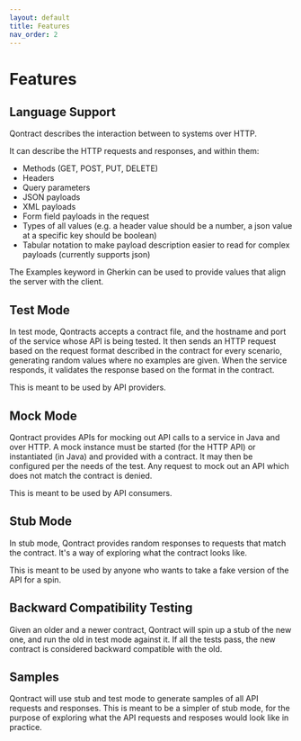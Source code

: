 ```yaml
---
layout: default
title: Features
nav_order: 2
---
```

# Features

## Language Support

Qontract describes the interaction between to systems over HTTP.

It can describe the HTTP requests and responses, and within them:
* Methods (GET, POST, PUT, DELETE)
* Headers
* Query parameters
* JSON payloads
* XML payloads
* Form field payloads in the request
* Types of all values (e.g. a header value should be a number, a json value at a specific key should be boolean)
* Tabular notation to make payload description easier to read for complex payloads (currently supports json)

The Examples keyword in Gherkin can be used to provide values that align the server with the client.

## Test Mode

In test mode, Qontracts accepts a contract file, and the hostname and port of the service whose API is being tested. It then sends an HTTP request based on the request format described in the contract for every scenario, generating random values where no examples are given. When the service responds, it validates the response based on the format in the contract.

This is meant to be used by API providers.

## Mock Mode

Qontract provides APIs for mocking out API calls to a service in Java and over HTTP. A mock instance must be started (for the HTTP API) or instantiated (in Java) and provided with a contract. It may then be configured per the needs of the test. Any request to mock out an API which does not match the contract is denied.

This is meant to be used by API consumers.

## Stub Mode

In stub mode, Qontract provides random responses to requests that match the contract. It's a way of exploring what the contract looks like.

This is meant to be used by anyone who wants to take a fake version of the API for a spin.

## Backward Compatibility Testing

Given an older and a newer contract, Qontract will spin up a stub of the new one, and run the old in test mode against it. If all the tests pass, the new contract is considered backward compatible with the old.

## Samples

Qontract will use stub and test mode to generate samples of all API requests and responses. This is meant to be a simpler of stub mode, for the purpose of exploring what the API requests and resposes would look like in practice.
